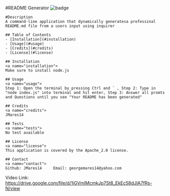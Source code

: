 #README Generator
    ![badge](https://img.shields.io/badge/license-Apache_2.0-blue.svg)
    
    #Description
    A command-line application that dynamically generatesa professinal README.md file from a users input using inquirer
    
    ## Table of Contents
    - [Installation](#installation)
    - [Usage](#usage)
    - [Credits](#credits)
    - [License](#license)
    
    ## Installation
    <a name="installation">
    Make sure to install node.js
    
    ## Usage
    <a name="usage">
    Step 1: Open the terminal by pressing Ctrl and ` , Step 2: Type in "node index.js" into terminal and hit enter, Step 3: Answer all promts and Questions until you see "Your README has been generated"
    
    ## Credits
    <a name="credits">
    JMares14
    
    ## Tests
    <a name="tests">
    No test available

    ## License
    <a name="license">
    This application is covered by the Apache_2.0 license. 

    ## Contact
    <a name="contact">
    Github: JMares14     Email: georgemares14@yahoo.com
    
Video Link: https://drive.google.com/file/d/1iGVmIMcmkJp7St8_EkEc58dJIA7fRs-N/view
